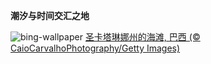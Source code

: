 
**潮汐与时间交汇之地**

![bing-wallpaper](https://www.bing.com/th?id=OHR.WinterBegins_ZH-CN7638411804_1920x1080.jpg)
[圣卡塔琳娜州的海滩, 巴西 (© CaioCarvalhoPhotography/Getty Images)](https://www.bing.com/search?q=%E5%B7%B4%E8%A5%BF%E5%9C%A3%E5%8D%A1%E5%A1%94%E7%90%B3%E5%A8%9C%E5%B7%9E&amp;form=hpcapt&amp;mkt=zh-cn)
  